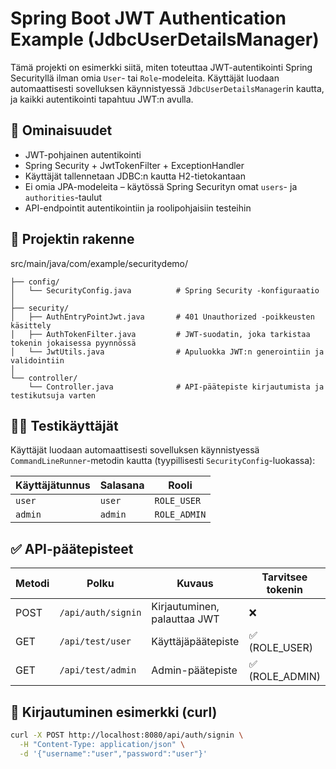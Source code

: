 # Spring Boot JWT Authentication Example (JdbcUserDetailsManager)

Tämä projekti on esimerkki siitä, miten toteuttaa JWT-autentikointi Spring Securityllä ilman omia `User`- tai `Role`-modeleita. Käyttäjät luodaan automaattisesti sovelluksen käynnistyessä `JdbcUserDetailsManager`in kautta, ja kaikki autentikointi tapahtuu JWT:n avulla.

## 🔐 Ominaisuudet

- JWT-pohjainen autentikointi
- Spring Security + JwtTokenFilter + ExceptionHandler
- Käyttäjät tallennetaan JDBC:n kautta H2-tietokantaan
- Ei omia JPA-modeleita – käytössä Spring Securityn omat `users`- ja `authorities`-taulut
- API-endpointit autentikointiin ja roolipohjaisiin testeihin

## 📁 Projektin rakenne
src/main/java/com/example/securitydemo/
````
├── config/
│   └── SecurityConfig.java          # Spring Security -konfiguraatio
│
├── security/
│   ├── AuthEntryPointJwt.java       # 401 Unauthorized -poikkeusten käsittely
│   ├── AuthTokenFilter.java         # JWT-suodatin, joka tarkistaa tokenin jokaisessa pyynnössä
│   └── JwtUtils.java                # Apuluokka JWT:n generointiin ja validointiin
│
└── controller/
    └── Controller.java              # API-päätepiste kirjautumista ja testikutsuja varten
````


## 🧑‍💻 Testikäyttäjät

Käyttäjät luodaan automaattisesti sovelluksen käynnistyessä `CommandLineRunner`-metodin kautta (tyypillisesti `SecurityConfig`-luokassa):

| Käyttäjätunnus | Salasana | Rooli       |
|----------------|----------|-------------|
| `user`         | `user`   | `ROLE_USER` |
| `admin`        | `admin`  | `ROLE_ADMIN` |

## ✅ API-päätepisteet

| Metodi | Polku              | Kuvaus                         | Tarvitsee tokenin |
|--------|--------------------|--------------------------------|--------------------|
| POST   | `/api/auth/signin` | Kirjautuminen, palauttaa JWT  | ❌                |
| GET    | `/api/test/user`   | Käyttäjäpäätepiste             | ✅ (ROLE_USER)    |
| GET    | `/api/test/admin`  | Admin-päätepiste               | ✅ (ROLE_ADMIN)   |

## 🔐 Kirjautuminen esimerkki (curl)

```bash
curl -X POST http://localhost:8080/api/auth/signin \
  -H "Content-Type: application/json" \
  -d '{"username":"user","password":"user"}'
